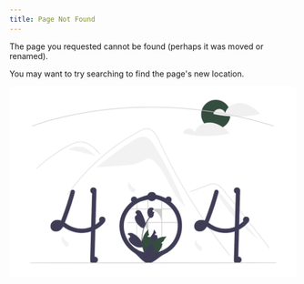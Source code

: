 ```yaml
---
title: Page Not Found
---
```


The page you requested cannot be found (perhaps it was moved or renamed).

You may want to try searching to find the page's new location.

![](images/404.png)
